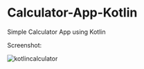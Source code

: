 # Calculator-App-Kotlin
Simple Calculator App using Kotlin

Screenshot:


![kotlincalculator](https://github.com/mrvbfo/Calculator-App-Kotlin/assets/115789001/094730bd-67f9-490c-b4ef-854058c2ee80)
